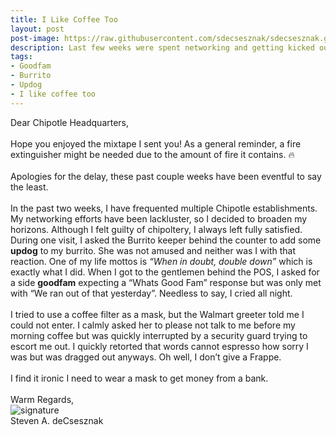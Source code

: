 ```yaml
---
title: I Like Coffee Too
layout: post
post-image: https://raw.githubusercontent.com/sdecsesznak/sdecsesznak.github.io/master/assets/images/coffee.jpg
description: Last few weeks were spent networking and getting kicked out of a Walmart.
tags:
- Goodfam
- Burrito
- Updog
- I like coffee too
---
```


Dear Chipotle Headquarters,<br>
<br>
Hope you enjoyed the mixtape I sent you! As a general reminder, a fire extinguisher might be needed due to the amount of fire it contains. 🔥<br>
<br>
Apologies for the delay, these past couple weeks have been eventful to say the least. <br>
<br>
In the past two weeks, I have frequented multiple Chipotle establishments.  My networking efforts have been lackluster, so I decided to broaden my horizons. Although I felt guilty of chipoltery, I always left fully satisfied.  During one visit, I asked the Burrito keeper behind the counter to add some **updog** to my burrito.  She was not amused and neither was I with that reaction.  One of my life mottos is *“When in doubt, double down”* which is exactly what I did.  When I got to the gentlemen behind the POS, I asked for a side **goodfam** expecting a “Whats Good Fam” response but was only met with “We ran out of that yesterday”.  Needless to say, I cried all night.  <br>
<br>
I tried to use a coffee filter as a mask, but the Walmart greeter told me I could not enter.  I calmly asked her to please not talk to me before my morning coffee but was quickly interrupted by a security guard trying to escort me out. I quickly retorted that words cannot espresso how sorry I was but was dragged out anyways. Oh well, I don’t give a Frappe.<br>
<br>
I find it ironic I need to wear a mask to get money from a bank.  <br>
<br>
Warm Regards,<br>
![signature](https://fontmeme.com/permalink/200925/c101f6549bbb85c94b3d8b47e8b8e244.png)<br>
Steven A. deCsesznak